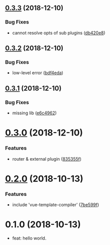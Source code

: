 <a name="0.3.3"></a>
## [0.3.3](https://github.com/ulivz/umi-plugin-vue/compare/v0.3.2...v0.3.3) (2018-12-10)


### Bug Fixes

* cannot resolve opts of sub plugins ([db420e8](https://github.com/ulivz/umi-plugin-vue/commit/db420e8))



<a name="0.3.2"></a>
## [0.3.2](https://github.com/ulivz/umi-plugin-vue/compare/v0.3.1...v0.3.2) (2018-12-10)


### Bug Fixes

* low-level error ([bdf4eda](https://github.com/ulivz/umi-plugin-vue/commit/bdf4eda))



<a name="0.3.1"></a>
## [0.3.1](https://github.com/ulivz/umi-plugin-vue/compare/v0.3.0...v0.3.1) (2018-12-10)


### Bug Fixes

* missing lib ([e6c4962](https://github.com/ulivz/umi-plugin-vue/commit/e6c4962))



<a name="0.3.0"></a>
# [0.3.0](https://github.com/ulivz/umi-plugin-vue/compare/v0.2.0...v0.3.0) (2018-12-10)


### Features

* router & external plugin ([835355f](https://github.com/ulivz/umi-plugin-vue/commit/835355f))



<a name="0.2.0"></a>
# [0.2.0](https://github.com/ulivz/umi-plugin-vue/compare/v0.1.0...v0.2.0) (2018-10-13)


### Features

* include 'vue-template-compiler' ([7be599f](https://github.com/ulivz/umi-plugin-vue/commit/7be599f))



<a name="0.1.0"></a>
# 0.1.0 (2018-10-13)

* feat: hello world.

